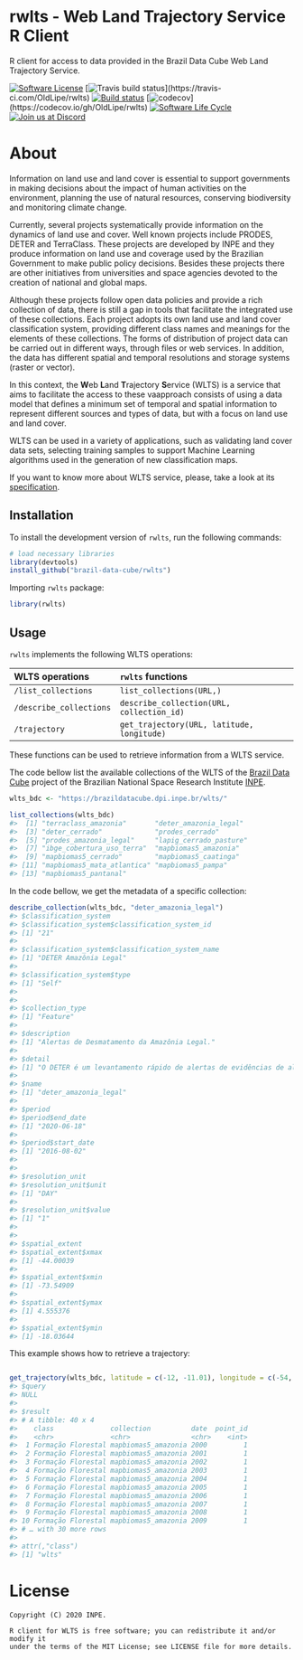 
<!-- README.md is generated from README.Rmd. Please edit that file -->

# rwlts - Web Land Trajectory Service R Client

R client for access to data provided in the Brazil Data Cube Web Land
Trajectory Service.

<!-- badges: start -->

[![Software
License](https://img.shields.io/badge/license-MIT-green)](https://github.com/brazil-data-cube/rstac/blob/master/LICENSE)
[![Travis build
status](https://api.travis-ci.com/OldLipe/rwlts.svg?)](https://travis-ci.com/OldLipe/rwlts)
[![Build
status](https://ci.appveyor.com/api/projects/status/qp5ohssj328vynh0?svg=true)](https://ci.appveyor.com/project/OldLipe/rwlts)
[![codecov](https://codecov.io/gh/OldLipe/rwlts/branch/main/graph/badge.svg?)](https://codecov.io/gh/OldLipe/rwlts)
[![Software Life
Cycle](https://img.shields.io/badge/lifecycle-experimental-orange.svg)](https://www.tidyverse.org/lifecycle/#experimental)
[![Join us at
Discord](https://img.shields.io/discord/689541907621085198?logo=discord&logoColor=ffffff&color=7389D8)](https://discord.com/channels/689541907621085198#)
<!-- badges: end -->

# About

Information on land use and land cover is essential to support
governments in making decisions about the impact of human activities on
the environment, planning the use of natural resources, conserving
biodiversity and monitoring climate change.

Currently, several projects systematically provide information on the
dynamics of land use and cover. Well known projects include PRODES,
DETER and TerraClass. These projects are developed by INPE and they
produce information on land use and coverage used by the Brazilian
Government to make public policy decisions. Besides these projects there
are other initiatives from universities and space agencies devoted to
the creation of national and global maps.

Although these projects follow open data policies and provide a rich
collection of data, there is still a gap in tools that facilitate the
integrated use of these collections. Each project adopts its own land
use and land cover classification system, providing different class
names and meanings for the elements of these collections. The forms of
distribution of project data can be carried out in different ways,
through files or web services. In addition, the data has different
spatial and temporal resolutions and storage systems (raster or vector).

In this context, the **W**eb **L**and **T**rajectory **S**ervice (WLTS)
is a service that aims to facilitate the access to these vaapproach
consists of using a data model that defines a minimum set of temporal
and spatial information to represent different sources and types of
data, but with a focus on land use and land cover.

WLTS can be used in a variety of applications, such as validating land
cover data sets, selecting training samples to support Machine Learning
algorithms used in the generation of new classification maps.

If you want to know more about WLTS service, please, take a look at its
[specification](https://github.com/brazil-data-cube/wlts-spec).

## Installation

To install the development version of `rwlts`, run the following
commands:

``` r
# load necessary libraries
library(devtools)
install_github("brazil-data-cube/rwlts")
```

Importing `rwlts` package:

``` r
library(rwlts)
```

## Usage

`rwlts` implements the following WLTS operations:

| **WLTS** operations     | `rwlts` functions                          |
| :---------------------- | :----------------------------------------- |
| `/list_collections`     | `list_collections(URL,)`                   |
| `/describe_collections` | `describe_collection(URL, collection_id)`  |
| `/trajectory`           | `get_trajectory(URL, latitude, longitude)` |

These functions can be used to retrieve information from a WLTS service.

The code bellow list the available collections of the WLTS of the
[Brazil Data Cube](http://brazildatacube.org/) project of the Brazilian
National Space Research Institute [INPE](http://www.inpe.br/).

``` r
wlts_bdc <- "https://brazildatacube.dpi.inpe.br/wlts/"

list_collections(wlts_bdc)
#>  [1] "terraclass_amazonia"       "deter_amazonia_legal"     
#>  [3] "deter_cerrado"             "prodes_cerrado"           
#>  [5] "prodes_amazonia_legal"     "lapig_cerrado_pasture"    
#>  [7] "ibge_cobertura_uso_terra"  "mapbiomas5_amazonia"      
#>  [9] "mapbiomas5_cerrado"        "mapbiomas5_caatinga"      
#> [11] "mapbiomas5_mata_atlantica" "mapbiomas5_pampa"         
#> [13] "mapbiomas5_pantanal"
```

In the code bellow, we get the metadata of a specific collection:

``` r
describe_collection(wlts_bdc, "deter_amazonia_legal")
#> $classification_system
#> $classification_system$classification_system_id
#> [1] "21"
#> 
#> $classification_system$classification_system_name
#> [1] "DETER Amazônia Legal"
#> 
#> $classification_system$type
#> [1] "Self"
#> 
#> 
#> $collection_type
#> [1] "Feature"
#> 
#> $description
#> [1] "Alertas de Desmatamento da Amazônia Legal."
#> 
#> $detail
#> [1] "O DETER é um levantamento rápido de alertas de evidências de alteração da cobertura florestal na Amazônia, feito pelo INPE. O DETER foi desenvolvido como um sistema de alerta para dar suporte à fiscalização e controle de desmatamento e da degradação florestal realizadas pelo Instituto Brasileiro do Meio Ambiente e dos Recursos Naturais Renováveis (IBAMA) e demais órgãos ligados a esta temática. Mais informações acesse: http://www.obt.inpe.br/OBT/assuntos/programas/amazonia/deter"
#> 
#> $name
#> [1] "deter_amazonia_legal"
#> 
#> $period
#> $period$end_date
#> [1] "2020-06-18"
#> 
#> $period$start_date
#> [1] "2016-08-02"
#> 
#> 
#> $resolution_unit
#> $resolution_unit$unit
#> [1] "DAY"
#> 
#> $resolution_unit$value
#> [1] "1"
#> 
#> 
#> $spatial_extent
#> $spatial_extent$xmax
#> [1] -44.00039
#> 
#> $spatial_extent$xmin
#> [1] -73.54909
#> 
#> $spatial_extent$ymax
#> [1] 4.555376
#> 
#> $spatial_extent$ymin
#> [1] -18.03644
```

This example shows how to retrieve a trajectory:

``` r

get_trajectory(wlts_bdc, latitude = c(-12, -11.01), longitude = c(-54, -54), collections = "mapbiomas5_amazonia")
#> $query
#> NULL
#> 
#> $result
#> # A tibble: 40 x 4
#>    class              collection          date  point_id
#>    <chr>              <chr>               <chr>    <int>
#>  1 Formação Florestal mapbiomas5_amazonia 2000         1
#>  2 Formação Florestal mapbiomas5_amazonia 2001         1
#>  3 Formação Florestal mapbiomas5_amazonia 2002         1
#>  4 Formação Florestal mapbiomas5_amazonia 2003         1
#>  5 Formação Florestal mapbiomas5_amazonia 2004         1
#>  6 Formação Florestal mapbiomas5_amazonia 2005         1
#>  7 Formação Florestal mapbiomas5_amazonia 2006         1
#>  8 Formação Florestal mapbiomas5_amazonia 2007         1
#>  9 Formação Florestal mapbiomas5_amazonia 2008         1
#> 10 Formação Florestal mapbiomas5_amazonia 2009         1
#> # … with 30 more rows
#> 
#> attr(,"class")
#> [1] "wlts"
```

# License

    Copyright (C) 2020 INPE.
    
    R client for WLTS is free software; you can redistribute it and/or modify it
    under the terms of the MIT License; see LICENSE file for more details.
